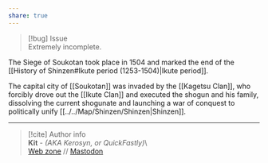 ```yaml
---  
share: true  
---  
```

> [!bug] Issue  
> Extremely incomplete.  
  
The Siege of Soukotan took place in 1504 and marked the end of the [[History of Shinzen#Ikute period (1253-1504)|Ikute period]].  
  
The capital city of [[Soukotan]] was invaded by the [[Kagetsu Clan]], who forcibly drove out the [[Ikute Clan]] and executed the shogun and his family, dissolving the current shogunate and launching a war of conquest to politically unify [[../../Map/Shinzen/Shinzen|Shinzen]].  
  
-----  
> [!cite] Author info  
> **Kit** - *(AKA Kerosyn, or QuickFastly)*\  
> [Web zone](https://kitabe.link) // [Mastodon](https://social.tripulse.net/@kit)